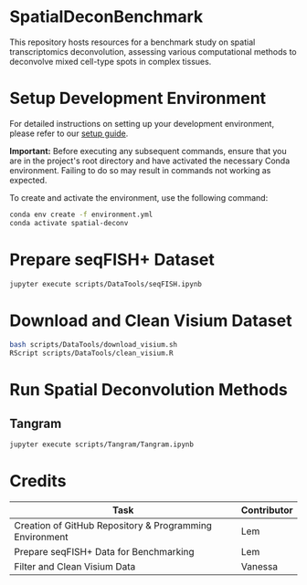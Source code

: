 # SpatialDeconBenchmark

This repository hosts resources for a benchmark study on spatial transcriptomics deconvolution, assessing various computational methods to deconvolve mixed cell-type spots in complex tissues.

# Setup Development Environment

For detailed instructions on setting up your development environment, please refer to
our [setup guide](docs/setup-development-environment.md).

**Important:** Before executing any subsequent commands, ensure that you are in the project's root directory and have
activated the necessary Conda environment. Failing to do so may result in commands not working as expected.

To create and activate the environment, use the following command:

```bash
conda env create -f environment.yml
conda activate spatial-deconv
```

# Prepare seqFISH+ Dataset

```bash
jupyter execute scripts/DataTools/seqFISH.ipynb
```

# Download and Clean Visium Dataset

```bash
bash scripts/DataTools/download_visium.sh
RScript scripts/DataTools/clean_visium.R
```

# Run Spatial Deconvolution Methods

## Tangram
```bash
jupyter execute scripts/Tangram/Tangram.ipynb
```
# Credits

| Task                                                    | Contributor |
|---------------------------------------------------------|-------------|
| Creation of GitHub Repository & Programming Environment | Lem         |
| Prepare seqFISH+ Data for Benchmarking                  | Lem         |
| Filter and Clean Visium Data                            | Vanessa     |